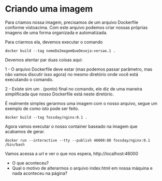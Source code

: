 # Criando uma imagem

Para criamos nossa imagem, precisamos de um arquivo Dockerfile conforme vistoacima. Com este arquivo podemos criar nossas próprias imagens de uma forma organizada e automatizada.

Para criarmos ela, devemos executar o comando

```
docker build --tag nomeDaImagemQueDeseja:versao.1 .
```

Devemos atentar par duas coisas aqui:

1 - O arquivo Dockerfile deve estar (mas podemos passar parâmetro, mas não vamos discutir isso agora) no mesmo diretório onde você está executando o comando.

2 - Existe sim um . (ponto) final no comando, ele diz de uma maneira simplificada que nosso Dockerfile está neste diretório.


É realmente simples gerarmos uma imagem com o nosso arquivo, segue um exemplo de como isto pode ser feito.

```
docker build --tag fossday/nginx:0.1 .
```

Agora vamos executar o nosso container baseado na imagem que acabamos de gerar.

```
docker run --interactive --tty --publish 46000:80 fossday/nginx:0.1 /bin/bash
```

Vamos acessa a url e ver o que nos espera, http://localhost:46000

* O que aconteceu?
* Qual o motivo de alterarmos o arquivo index.html em nossa máquina e nada aconteceu na página?

